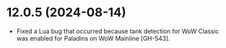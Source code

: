 # 12.0.5 (2024-08-14)

* Fixed a Lua bug that occurred because tank detection for WoW Classic was enabled for Paladins on WoW Mainline [GH-543].